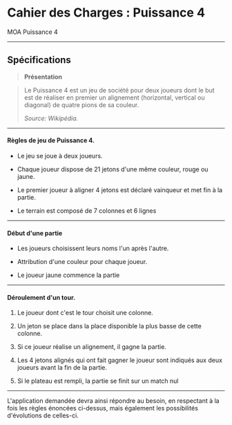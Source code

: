 Cahier des Charges : Puissance 4
===================


MOA Puissance 4

----------


Spécifications
-------------

> **Présentation**

> Le Puissance 4 est un jeu de société pour deux joueurs dont le but est de réaliser en premier un alignement (horizontal, vertical ou diagonal) de quatre pions de sa couleur. 
>
> *Source: Wikipédia.*

----------
#### Règles de jeu de Puissance 4.

- Le jeu se joue à deux joueurs.

- Chaque joueur dispose de 21 jetons d'une même couleur, rouge ou jaune.

- Le premier joueur à aligner 4 jetons est déclaré vainqueur et met fin à la partie.

- Le terrain est composé de 7 colonnes et 6 lignes

----------
#### Début d'une partie

- Les joueurs choisissent leurs noms l'un après l'autre.

- Attribution d'une couleur pour chaque joueur.

- Le joueur jaune commence la partie

----------
#### Déroulement d'un tour.

 1.  Le joueur dont c'est le tour choisit une colonne.

 2. Un jeton se place dans la place disponible la plus basse de cette colonne.
 
 3. Si ce joueur réalise un alignement, il gagne la partie.
 
 4. Les 4 jetons alignés qui ont fait gagner le joueur sont indiqués aux deux joueurs avant la fin de la partie.
 
 5. Si le plateau est rempli, la partie se finit sur un match nul

 
----------
L'application demandée devra ainsi répondre au besoin, en respectant à la fois les règles énoncées ci-dessus, mais également les possibilités d'évolutions de celles-ci.
